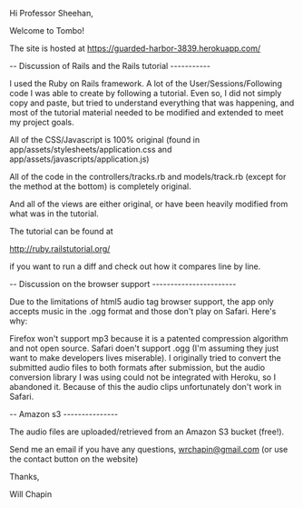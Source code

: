 Hi Professor Sheehan,

Welcome to Tombo!

The site is hosted at https://guarded-harbor-3839.herokuapp.com/

-- Discussion of Rails and the Rails tutorial -----------

I used the Ruby on Rails framework. A lot of the 
User/Sessions/Following code I was able to create by
following a tutorial. Even so, I did not simply copy and paste, but
tried to understand everything that was happening, and most of the
tutorial material needed to be modified and extended to meet my
project goals.

All of the CSS/Javascript is 100% original (found in
app/assets/stylesheets/application.css and
app/assets/javascripts/application.js)

All of the code in the controllers/tracks.rb and models/track.rb (except for the method at the bottom) is completely
original. 

And all of the views are either original, or have been heavily modified
from what was in the tutorial.

The tutorial can be found at 

http://ruby.railstutorial.org/ 

if you want to run a diff and check out how
it compares line by line.

-- Discussion on the browser support -----------------------
 
Due to the limitations of html5 audio tag browser support, the app only
accepts music in the .ogg format and those don't play on Safari. Here's
why:

Firefox won't support mp3 because it is a patented compression algorithm 
and not open source. Safari doen't support .ogg (I'm assuming they just
want to make developers lives miserable). I originally tried to convert
the submitted audio files to both formats after submission, but the
audio conversion library I was using could not be integrated with Heroku,
so I abandoned it. Because of this the audio clips unfortunately don't work in
Safari.

-- Amazon s3 ---------------

The audio files are uploaded/retrieved from an Amazon S3 bucket (free!).

Send me an email if you have any questions, wrchapin@gmail.com (or use
the contact button on the website)

Thanks,

Will Chapin

